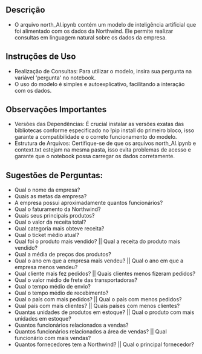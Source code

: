 ## Descrição
- O arquivo north_AI.ipynb contém um modelo de inteligência artificial que foi alimentado com os dados da Northwind.
Ele permite realizar consultas em linguagem natural sobre os dados da empresa.

## Instruções de Uso

- Realização de Consultas: Para utilizar o modelo, insira sua pergunta na variável 'pergunta' no notebook.
- O uso do modelo é simples e autoexplicativo, facilitando a interação com os dados.

## Observações Importantes

- Versões das Dependências: É crucial instalar as versões exatas das bibliotecas conforme especificado no !pip install do primeiro bloco, isso garante a compatibilidade e o correto funcionamento do modelo.
- Estrutura de Arquivos: Certifique-se de que os arquivos north_AI.ipynb e context.txt estejam na mesma pasta, isso evita problemas de acesso e garante que o notebook possa carregar os dados corretamente.

## Sugestões de Perguntas:
- Qual o nome da empresa?
- Quais as metas da empresa?
- A empresa possui aproximadamente quantos funcionários?
- Qual o faturamento da Northwind?
- Quais seus principais produtos?
- Qual o valor da receita total?
- Qual categoria mais obteve receita?
- Qual o ticket médio atual?
- Qual foi o produto mais vendido? || Qual a receita do produto mais vendido?
- Qual a média de preços dos produtos?
- Qual o ano em que a empresa mais vendeu? || Qual o ano em que a empresa menos vendeu?
- Qual cliente mais fez pedidos? || Quais clientes menos fizeram pedidos?
- Qual o valor médio de frete das transportadoras?
- Qual o tempo médio de envio?
- Qual o tempo médio de recebimento?
- Qual o país com mais pedidos? || Qual o país com menos pedidos?
- Qual país com mais clientes? || Quais países com menos clientes?
- Quantas unidades de produtos em estoque? || Qual o produto com mais unidades em estoque?
- Quantos funcionários relacionados a vendas?
- Quantos funcionários relacionados a área de vendas? || Qual funcionário com mais vendas?
- Quantos fornecedores tem a Northwind? || Qual o principal fornecedor?
